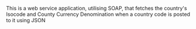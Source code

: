 This is a web service application, utilising SOAP, that fetches the country's Isocode and County Currency Denomination when a country code is posted to it using JSON
